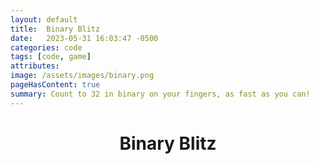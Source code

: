 ```yaml
---
layout: default 
title:  Binary Blitz
date:   2023-05-31 16:03:47 -0500
categories: code
tags: [code, game]
attributes: 
image: /assets/images/binary.png
pageHasContent: true
summary: Count to 32 in binary on your fingers, as fast as you can!
---
```


<script language="javascript" type="text/javascript" src="/sketch/libraries/p5.min.js"></script>
<script language="javascript" type="text/javascript" src="/sketch/libraries/sound/p5.sound.min.js"></script>
<script language="javascript" type="text/javascript" src="/sketch/libraries/sound/soundfont-player.min.js"></script>
<script language="javascript" type="text/javascript" src="/sketch/binary/binary.js"></script>
<script language="javascript" type="text/javascript" src="/sketch/binary/box.js"></script>

<style type="text/css">
  .mobileShow { display: none;}

  /* Smartphone Portrait and Landscape */
  @media only screen
    and (min-device-width : 320px)
    and (max-device-width : 700px){ 
      .mobileShow {display: inline;}
  }
</style>

<div class="mobileShow">
<h2>Does not work on mobile! please play on desktop sorry</h2>
</div>

<style>  
h1 {text-align: center;}
</style>
<center><h1>Binary Blitz </h1></center>

<div class="container">
<div class="sketch" id="binary_game"></div>
</div>